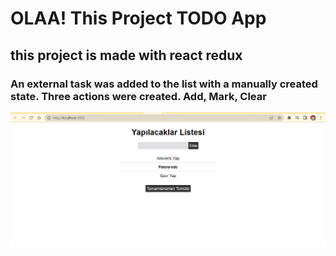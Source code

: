 <h1> OLAA! This Project TODO App </h1>
<h2>this project is made with react redux</h2>
<h3>An external task was added to the list with a manually created state. Three actions were created. Add, Mark, Clear</h3>
<img src="./src/screen.jpg"> </img>
